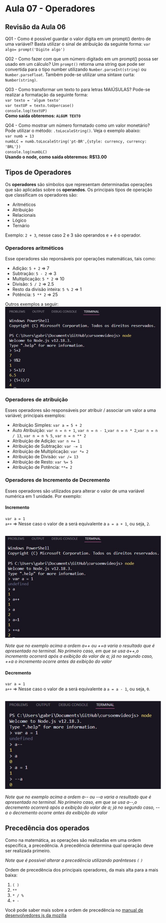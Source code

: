 # Aula 07 - Operadores

## Revisão da Aula 06

Q01 - Como é possível guardar o valor digita em um prompt() dentro de uma variável?
Basta utilizar o sinal de atribuição da seguinte forma: `var algo= prompt('Digite algo')`

Q02 - Como fazer com que um número digitado em um prompt() possa ser usado em um cálculo?
Um `prompt()` retorna uma string que pode ser convertida para o tipo number utilizando `Number.parseInt(string)` ou `Number.parseFloat`. Também pode-se utilizar uma sintaxe curta: `Number(string)`.

Q03 - Como transformar um texto to para letras MAIÚSULAS?
Pode-se realizar a formatação da seguinte forma:<br/>
`var texto = 'algum texto'`<br/>
`var textUP = texto.toUpercase()`<br/>
`console.log(textUP)`<br/>
**Como saída obteremos: `ALGUM TEXTO`**

Q04 - Como mostrar um número formatado como um valor monetário?
Pode utilizar o método: `.toLocaleString()`. Veja o exemplo abaixo:<br/>
`var numb = 13`<br/>
`numbLC = numb.toLocaleString('pt-BR',{style: currency, currency: 'BRL'})`<br/>
`console.log(numbLC)`<br/>
**Usando o node, como saída obteremos: R$13.00**

## Tipos de Operadores

Os **operadores** são símbolos que representam determinadas operações que são aplicadas sobre os **operandos**. Os principais tipos de operação que classificam os operadores são:

- Aritméticos
- Atribuição
- Relacionais
- Lógico
- Ternário

Exemplo: `2 + 3`, nesse caso 2 e 3 são operandos e + é o operador.

### Operadores aritméticos

Esse operadores são reponsáveis por operações matemáticas, tais como:

- Adição: `5 + 2` => 7
- Subtração: `5 - 2` => 3
- Multiplicação: `5 * 2` => 10
- Divisão: `5 / 2` => 2.5
- Resto da divisão inteira: `5 % 2` => 1
- Potência: `5 ** 2` => 25

Outros exemplos a seguir:<br/>
![Exemplos de operadores Aritmeticos no terminal do node js](operadoresAritmeticos.jpg)

### Operadores de atribuição

Esses operadores são responsáveis por atribuir / associar um valor a uma variável; principais exemplos:

- Atribuição Simples: `var a = 5 + 2`
- Auto Atribuição: `var n = n + 1`, `var n = n - 1`,`var n = n * 2`,`var n = n / 13`, `var n = n % 5`, `var n = n ** 2`
- Atribuição de Adição: `var n += 1`
- Atribuição de Subtração: `var -= 1`
- Atribuição de Multiplicação: `var *= 2`
- Atribuição de Divisão: `var /= 13`
- Atribuição de Resto: `var %= 5`
- Atribuição de Potência: `**= 2`

### Operadores de Incremento de Decremento

Esses operadores são utilizados para alterar o valor de uma variável numérica em 1 unidade.
Por exemplo:

#### Incremento

`var a = 1`<br/>
`a++` => Nesse caso o valor de a será equivalente a `a = a + 1`, ou seja, `2`.<br/><br/>

![Exemplo de incremento](incrementoExemplo.jpg) <br/>

_Note que no exemplo acima a ordem a++ ou ++a varia o resultado que é apresentado no terminal. No primeiro caso, em que se usa a++,o incremento ocorrerá após a exibição do valor de a; já no segundo caso, ++a o incremento ocorre antes da exibição do valor_

#### Decremento

`var a = 1`<br/>
`a++` => Nesse caso o valor de a será equivalente a `a = a - 1`, ou seja, `0`.<br/><br/>

![Exemplo de decremento](decrementoExemplo.jpg) <br/>

_Note que no exemplo acima a ordem a-- ou --a varia o resultado que é apresentado no terminal. No primeiro caso, em que se usa a--,o decremento ocorrerá após a exibição do valor de a; já no segundo caso, --a o decremento ocorre antes da exibição do valor_

## Precedência dos operados

Como na matemática, as operações são realizadas em uma ordem específica, a precedência. A precedência determina qual operação deve ser realizada primeiro.

_Note que é possível alterar a precedência utilizando parênteses `(` `)`_

Ordem de precedência dos principais operadores, da mais alta para a mais baixa:

1. `( )`
2. `**`
3. `* / %`
4. `+ -`

Você pode saber mais sobre a ordem de precedência no [manual de desenvolvedores js da mozilla](https://developer.mozilla.org/pt-BR/docs/Web/JavaScript/Reference/Operators/Operator_Precedence)
